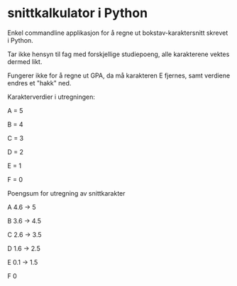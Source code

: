 # snittkalkulator i Python

Enkel commandline applikasjon for å regne ut bokstav-karaktersnitt skrevet i Python.

Tar ikke hensyn til fag med forskjellige studiepoeng, alle karakterene vektes dermed likt.

Fungerer ikke for å regne ut GPA, da må karakteren E fjernes, samt verdiene endres et "hakk" ned.



Karakterverdier i utregningen:

A = 5

B = 4

C = 3

D = 2

E = 1

F = 0


Poengsum for utregning av snittkarakter

A 4.6 -> 5

B 3.6 -> 4.5

C 2.6 -> 3.5

D 1.6 -> 2.5

E 0.1 -> 1.5

F 0

